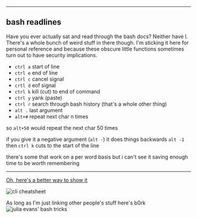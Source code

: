 ---------
bash readlines
---------

Have you ever actually sat and read through the bash docs? Neither have I.
There's a whole bunch of weird stuff in there though. I'm sticking it here for personal reference and because these obscure little functions sometimes turn out to have security implications.

- `ctrl a` start of line
- `ctrl e` end of line
- `ctrl c` cancel signal
- `crtl d` eof signal
- `ctrl k` kill (cut) to end of command
- `ctrl y` yank (paste)
- `ctrl r` search through bash history (that's a whole other thing)
- `alt .` last argument
- `alt+#` repeat next char n times

so `alt+50` would repeat the next char 50 times

if you give it a negative argument (`alt -`) it does things backwards
`alt -1` then `ctrl k` cuts to the start of the line

there's some that work on a per word basis but i can't see it saving enough time to be worth remembering

---

[Oh, here's a better way to show it](https://clementc.github.io/blog/2018/01/25/moving_cli/)

![cli cheatsheet](https://clementc.github.io/figures/moving_cli.png)


As long as I'm just linking other people's stuff here's b0rk
![julia evans' bash tricks](https://i.stack.imgur.com/RjLje.jpg)